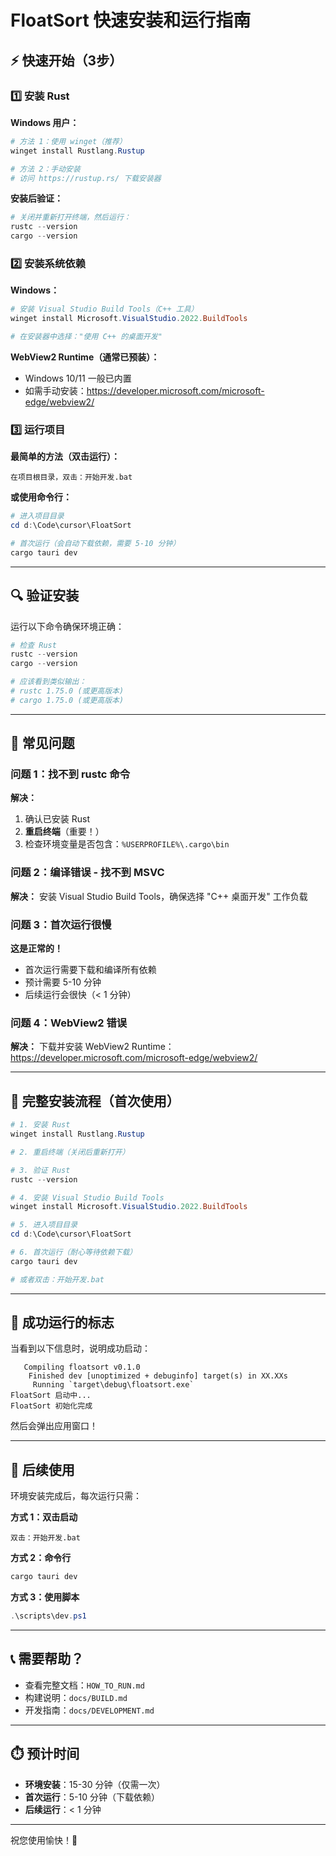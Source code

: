 # FloatSort 快速安装和运行指南

## ⚡ 快速开始（3步）

### 1️⃣ 安装 Rust

**Windows 用户：**
```powershell
# 方法 1：使用 winget（推荐）
winget install Rustlang.Rustup

# 方法 2：手动安装
# 访问 https://rustup.rs/ 下载安装器
```

**安装后验证：**
```powershell
# 关闭并重新打开终端，然后运行：
rustc --version
cargo --version
```

### 2️⃣ 安装系统依赖

**Windows：**
```powershell
# 安装 Visual Studio Build Tools（C++ 工具）
winget install Microsoft.VisualStudio.2022.BuildTools

# 在安装器中选择："使用 C++ 的桌面开发"
```

**WebView2 Runtime（通常已预装）：**
- Windows 10/11 一般已内置
- 如需手动安装：https://developer.microsoft.com/microsoft-edge/webview2/

### 3️⃣ 运行项目

**最简单的方法（双击运行）：**
```
在项目根目录，双击：开始开发.bat
```

**或使用命令行：**
```powershell
# 进入项目目录
cd d:\Code\cursor\FloatSort

# 首次运行（会自动下载依赖，需要 5-10 分钟）
cargo tauri dev
```

---

## 🔍 验证安装

运行以下命令确保环境正确：

```powershell
# 检查 Rust
rustc --version
cargo --version

# 应该看到类似输出：
# rustc 1.75.0 (或更高版本)
# cargo 1.75.0 (或更高版本)
```

---

## 🚨 常见问题

### 问题 1：找不到 rustc 命令

**解决：**
1. 确认已安装 Rust
2. **重启终端**（重要！）
3. 检查环境变量是否包含：`%USERPROFILE%\.cargo\bin`

### 问题 2：编译错误 - 找不到 MSVC

**解决：**
安装 Visual Studio Build Tools，确保选择 "C++ 桌面开发" 工作负载

### 问题 3：首次运行很慢

**这是正常的！**
- 首次运行需要下载和编译所有依赖
- 预计需要 5-10 分钟
- 后续运行会很快（< 1 分钟）

### 问题 4：WebView2 错误

**解决：**
下载并安装 WebView2 Runtime：
https://developer.microsoft.com/microsoft-edge/webview2/

---

## 📝 完整安装流程（首次使用）

```powershell
# 1. 安装 Rust
winget install Rustlang.Rustup

# 2. 重启终端（关闭后重新打开）

# 3. 验证 Rust
rustc --version

# 4. 安装 Visual Studio Build Tools
winget install Microsoft.VisualStudio.2022.BuildTools

# 5. 进入项目目录
cd d:\Code\cursor\FloatSort

# 6. 首次运行（耐心等待依赖下载）
cargo tauri dev

# 或者双击：开始开发.bat
```

---

## 🎯 成功运行的标志

当看到以下信息时，说明成功启动：

```
   Compiling floatsort v0.1.0
    Finished dev [unoptimized + debuginfo] target(s) in XX.XXs
     Running `target\debug\floatsort.exe`
FloatSort 启动中...
FloatSort 初始化完成
```

然后会弹出应用窗口！

---

## 🚀 后续使用

环境安装完成后，每次运行只需：

**方式 1：双击启动**
```
双击：开始开发.bat
```

**方式 2：命令行**
```powershell
cargo tauri dev
```

**方式 3：使用脚本**
```powershell
.\scripts\dev.ps1
```

---

## 📞 需要帮助？

- 查看完整文档：`HOW_TO_RUN.md`
- 构建说明：`docs/BUILD.md`
- 开发指南：`docs/DEVELOPMENT.md`

---

## ⏱️ 预计时间

- **环境安装**：15-30 分钟（仅需一次）
- **首次运行**：5-10 分钟（下载依赖）
- **后续运行**：< 1 分钟

---

祝您使用愉快！🎉

